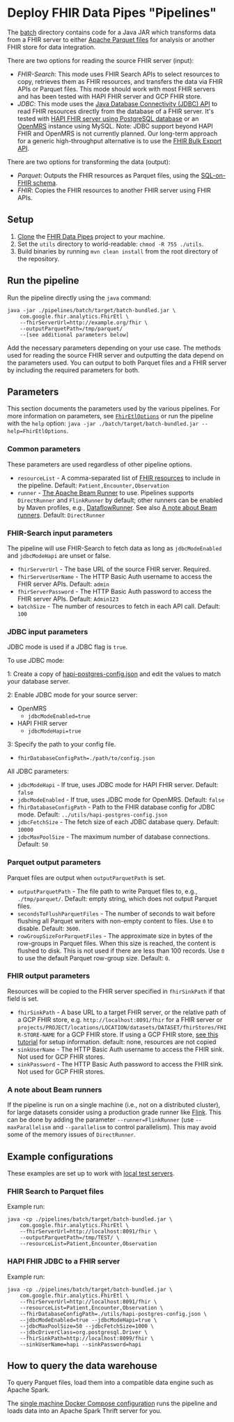 # Deploy FHIR Data Pipes "Pipelines"

The [batch](https://github.com/google/fhir-data-pipes/tree/master/pipelines/batch) directory contains code for a Java JAR which
transforms data from a FHIR server to either
[Apache Parquet files](https://parquet.apache.org) for analysis or another FHIR
store for data integration.

There are two options for reading the source FHIR server (input):

- _FHIR-Search_: This mode uses FHIR Search APIs to select resources to copy,
  retrieves them as FHIR resources, and transfers the data via FHIR APIs or
  Parquet files. This mode should work with most FHIR servers and has been
  tested with HAPI FHIR server and GCP FHIR store.
- _JDBC_: This mode uses the
  [Java Database Connectivity (JDBC) API](https://docs.oracle.com/javase/8/docs/technotes/guides/jdbc/)
  to read FHIR resources directly from the database of a FHIR server. It's
  tested with
  [HAPI FHIR server using PostgreSQL database](https://github.com/hapifhir/hapi-fhir-jpaserver-starter#postgresql-configuration)
  or an [OpenMRS](https://openmrs.org/) instance using MySQL. Note: JDBC support
  beyond HAPI FHIR and OpenMRS is not currently planned. Our long-term approach
  for a generic high-throughput alternative is to use the
  [FHIR Bulk Export API](https://build.fhir.org/ig/HL7/bulk-data/export.html).

There are two options for transforming the data (output):

- _Parquet_: Outputs the FHIR resources as Parquet files, using the
  [SQL-on-FHIR schema](https://github.com/FHIR/sql-on-fhir/blob/master/sql-on-fhir.md).
- _FHIR_: Copies the FHIR resources to another FHIR server using FHIR APIs.

## Setup

1.  [Clone](https://docs.github.com/en/github/creating-cloning-and-archiving-repositories/cloning-a-repository)
    the [FHIR Data Pipes](https://github.com/google/fhir-data-pipes) project to
    your machine.
1.  Set the `utils` directory to world-readable: `chmod -R 755 ./utils`.
1.  Build binaries by running `mvn clean install` from the root directory of the
    repository.

## Run the pipeline

Run the pipeline directly using the `java` command:

```
java -jar ./pipelines/batch/target/batch-bundled.jar \
    com.google.fhir.analytics.FhirEtl \
    --fhirServerUrl=http://example.org/fhir \
    --outputParquetPath=/tmp/parquet/
    --[see additional parameters below]
```

Add the necessary parameters depending on your use case. The methods used for
reading the source FHIR server and outputting the data depend on the parameters
used. You can output to both Parquet files and a FHIR server by including the
required parameters for both.

## Parameters

This section documents the parameters used by the various pipelines. For more
information on parameters, see
[`FhirEtlOptions`](https://github.com/google/fhir-data-pipes/blob/master/pipelines/batch/src/main/java/com/google/fhir/analytics/FhirEtlOptions.java)
or run the pipeline with the `help` option:
`java -jar ./batch/target/batch-bundled.jar --help=FhirEtlOptions`.

### Common parameters

These parameters are used regardless of other pipeline options.

- `resourceList` - A comma-separated list of
  [FHIR resources](https://www.hl7.org/fhir/resourcelist.html) to include in the
  pipeline. Default: `Patient,Encounter,Observation`
- `runner` -
  [The Apache Beam Runner](https://beam.apache.org/documentation/runners/capability-matrix/)
  to use. Pipelines supports `DirectRunner` and `FlinkRunner` by default; other
  runners can be enabled by Maven profiles, e.g.,
  [DataflowRunner](https://github.com/google/fhir-data-pipes/blob/16fcc255cef4d2708b9941a854e6c638b2533d45/pipelines/batch/pom.xml#L257).
  See also
  [A note about Beam runners](pipelines/batch/README.md#a-note-about-beam-runners).
  Default: `DirectRunner`

### FHIR-Search input parameters

The pipeline will use FHIR-Search to fetch data as long as `jdbcModeEnabled` and
`jdbcModeHapi` are unset or false.

- `fhirServerUrl` - The base URL of the source FHIR server. Required.
- `fhirServerUserName` - The HTTP Basic Auth username to access the FHIR server
  APIs. Default: `admin`
- `fhirServerPassword` - The HTTP Basic Auth password to access the FHIR server
  APIs. Default: `Admin123`
- `batchSize` - The number of resources to fetch in each API call. Default:
  `100`

### JDBC input parameters

JDBC mode is used if a JDBC flag is `true`.

To use JDBC mode:

1: Create a copy of
[hapi-postgres-config.json](https://github.com/google/fhir-data-pipes/blob/master/utils/hapi-postgres-config.json)
and edit the values to match your database server.

2: Enable JDBC mode for your source server:

- OpenMRS
  - `jdbcModeEnabled=true`
- HAPI FHIR server
  - `jdbcModeHapi=true`

3: Specify the path to your config file.

- `fhirDatabaseConfigPath=./path/to/config.json`

All JDBC parameters:

- `jdbcModeHapi` - If true, uses JDBC mode for HAPI FHIR server. Default:
  `false`
- `jdbcModeEnabled` - If true, uses JDBC mode for OpenMRS. Default: `false`
- `fhirDatabaseConfigPath` - Path to the FHIR database config for JDBC mode.
  Default: `../utils/hapi-postgres-config.json`
- `jdbcFetchSize` - The fetch size of each JDBC database query. Default: `10000`
- `jdbcMaxPoolSize` - The maximum number of database connections. Default: `50`

### Parquet output parameters

Parquet files are output when `outputParquetPath` is set.

- `outputParquetPath` - The file path to write Parquet files to, e.g.,
  `./tmp/parquet/`. Default: empty string, which does not output Parquet files.
- `secondsToFlushParquetFiles` - The number of seconds to wait before flushing
  all Parquet writers with non-empty content to files. Use `0` to disable.
  Default: `3600`.
- `rowGroupSizeForParquetFiles` - The approximate size in bytes of the
  row-groups in Parquet files. When this size is reached, the content is flushed
  to disk. This is not used if there are less than 100 records. Use `0` to use
  the default Parquet row-group size. Default: `0`.

### FHIR output parameters

Resources will be copied to the FHIR server specified in `fhirSinkPath` if that
field is set.

- `fhirSinkPath` - A base URL to a target FHIR server, or the relative path of a
  GCP FHIR store, e.g. `http://localhost:8091/fhir` for a FHIR server or
  `projects/PROJECT/locations/LOCATION/datasets/DATASET/fhirStores/FHIR-STORE-NAME`
  for a GCP FHIR store. If using a GCP FHIR store,
  [see this tutorial](tutorials/gcp_fhirstore.md) for setup information.
  default: none, resources are not copied
- `sinkUserName` - The HTTP Basic Auth username to access the FHIR sink. Not
  used for GCP FHIR stores.
- `sinkPassword` - The HTTP Basic Auth password to access the FHIR sink. Not
  used for GCP FHIR stores.

### A note about Beam runners

If the pipeline is run on a single machine (i.e., not on a distributed cluster),
for large datasets consider using a production grade runner like
[Flink](https://beam.apache.org/documentation/runners/flink/). This can be done
by adding the parameter `--runner=FlinkRunner` (use `--maxParallelism` and
`--parallelism` to control parallelism). This may avoid some of the memory
issues of `DirectRunner`.

## Example configurations

These examples are set up to work with
[local test servers](tutorials/test_servers.md).

### FHIR Search to Parquet files

Example run:

```shell
java -cp ./pipelines/batch/target/batch-bundled.jar \
    com.google.fhir.analytics.FhirEtl \
    --fhirServerUrl=http://localhost:8091/fhir \
    --outputParquetPath=/tmp/TEST/ \
    --resourceList=Patient,Encounter,Observation
```

### HAPI FHIR JDBC to a FHIR server

Example run:

```shell
java -cp ./pipelines/batch/target/batch-bundled.jar \
    com.google.fhir.analytics.FhirEtl \
    --fhirServerUrl=http://localhost:8091/fhir \
    --resourceList=Patient,Encounter,Observation \
    --fhirDatabaseConfigPath=./utils/hapi-postgres-config.json \
    --jdbcModeEnabled=true --jdbcModeHapi=true \
    --jdbcMaxPoolSize=50 --jdbcFetchSize=1000 \
    --jdbcDriverClass=org.postgresql.Driver \
    --fhirSinkPath=http://localhost:8099/fhir \
    --sinkUserName=hapi --sinkPassword=hapi
```

## How to query the data warehouse

To query Parquet files, load them into a compatible data engine such as Apache
Spark. 

The [single machine Docker Compose configuration](tutorials/single_machine.md)
runs the pipeline and loads data into an Apache Spark Thrift server for you.
